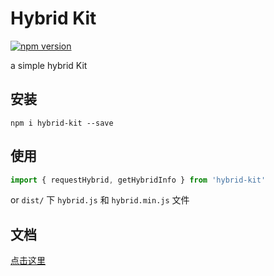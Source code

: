 # Hybrid Kit
[![npm version](https://img.shields.io/npm/v/hybrid-kit.svg)](https://www.npmjs.org/package/hybrid-kit)

a simple hybrid Kit

## 安装
```shell
npm i hybrid-kit --save
```

## 使用
```javascript
import { requestHybrid, getHybridInfo } from 'hybrid-kit'
```

or  `dist/` 下 `hybrid.js` 和 `hybrid.min.js` 文件

## 文档
[点击这里](https://salt-light.github.io/hybrid-kit/index.html)
